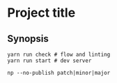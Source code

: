 # Project title

## Synopsis

    yarn run check # flow and linting
    yarn run start # dev server

    np --no-publish patch|minor|major
